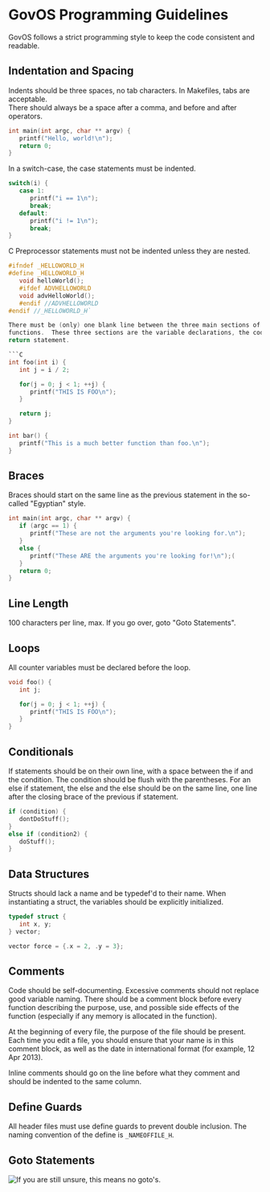 GovOS Programming Guidelines
============================
GovOS follows a strict programming style to keep the code consistent and readable.

Indentation and Spacing
-----------------------
Indents should be three spaces, no tab characters.  In Makefiles, tabs are acceptable.  
There should always be a space after a comma, and before and after operators.

```C
int main(int argc, char ** argv) {
   printf("Hello, world!\n");
   return 0;
}
```

In a switch-case, the case statements must be indented.

```C
switch(i) {
   case 1:
      printf("i == 1\n");
      break;
   default:
      printf("i != 1\n");
      break;
}
```

C Preprocessor statements must not be indented unless they are nested.

```C
#ifndef _HELLOWORLD_H
#define _HELLOWORLD_H
   void helloWorld();
   #ifdef ADVHELLOWORLD
   void advHelloWorld();
   #endif //ADVHELLOWORLD
#endif //_HELLOWORLD_H`

There must be (only) one blank line between the three main sections of a function and between
functions.  These three sections are the variable declarations, the code block, and the single
return statement.

```C
int foo(int i) {
   int j = i / 2;

   for(j = 0; j < 1; ++j) {
      printf("THIS IS FOO\n");
   }

   return j;
}

int bar() {
   printf("This is a much better function than foo.\n");
}
```

Braces
------
Braces should start on the same line as the previous statement in the so-called "Egyptian" style.

```C
int main(int argc, char ** argv) {
   if (argc == 1) {
      printf("These are not the arguments you're looking for.\n");
   }
   else {
      printf("These ARE the arguments you're looking for!\n");(
   }
   return 0;
}
```

Line Length
-----------
100 characters per line, max.  If you go over, goto "Goto Statements".

Loops
-----
All counter variables must be declared before the loop.

```C
void foo() {
   int j;

   for(j = 0; j < 1; ++j) {
      printf("THIS IS FOO\n");
   }
}
```

Conditionals
------------
If statements should be on their own line, with a space between the if and the condition.  The
condition should be flush with the parentheses. For an else if statement, the else and the else
should be on the same line, one line after the closing brace of the previous if statement.

```C
if (condition) {
   dontDoStuff();
}
else if (condition2) {
   doStuff();
}
```

Data Structures
---------------
Structs should lack a name and be typedef'd to their name.  When instantiating a struct, 
the variables should be explicitly initialized.

```C
typedef struct {
   int x, y;
} vector;

vector force = {.x = 2, .y = 3};
```

Comments
--------
Code should be self-documenting.  Excessive comments should not replace good variable naming.
There should be a comment block before every function describing the purpose, use, and 
possible side effects of the function (especially if any memory is allocated in the function).

At the beginning of every file, the purpose of the file should be present.  Each time you edit
a file, you should ensure that your name is in this comment block, as well as the date in 
international format (for example, 12 Apr 2013).  

Inline comments should go on the line before what they comment and should be indented to 
the same column.

Define Guards
-------------
All header files must use define guards to prevent double inclusion.  The naming convention of 
the define is `_NAMEOFFILE_H`.

Goto Statements
---------------
![If you are still unsure, this means no goto's.](http://imgs.xkcd.com/comics/goto.png "If you are still unsure, this means no goto's.")
